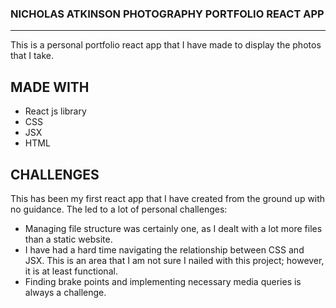 ### NICHOLAS ATKINSON PHOTOGRAPHY PORTFOLIO REACT APP
----------------------------------------------------

This is a personal portfolio react app that I have made to display the photos that I take.

## MADE WITH
 - React js library
 - CSS
 - JSX
 - HTML

## CHALLENGES
This has been my first react app that I have created from the ground up with no guidance. The led to a lot of personal challenges:
 - Managing file structure was certainly one, as I dealt with a lot more files than a static website. 
 - I have had a hard time navigating the relationship between CSS and JSX. This is an area that I am not sure I nailed with this project; however, it is at least functional. 
 - Finding brake points and implementing necessary media queries is always a challenge. 
